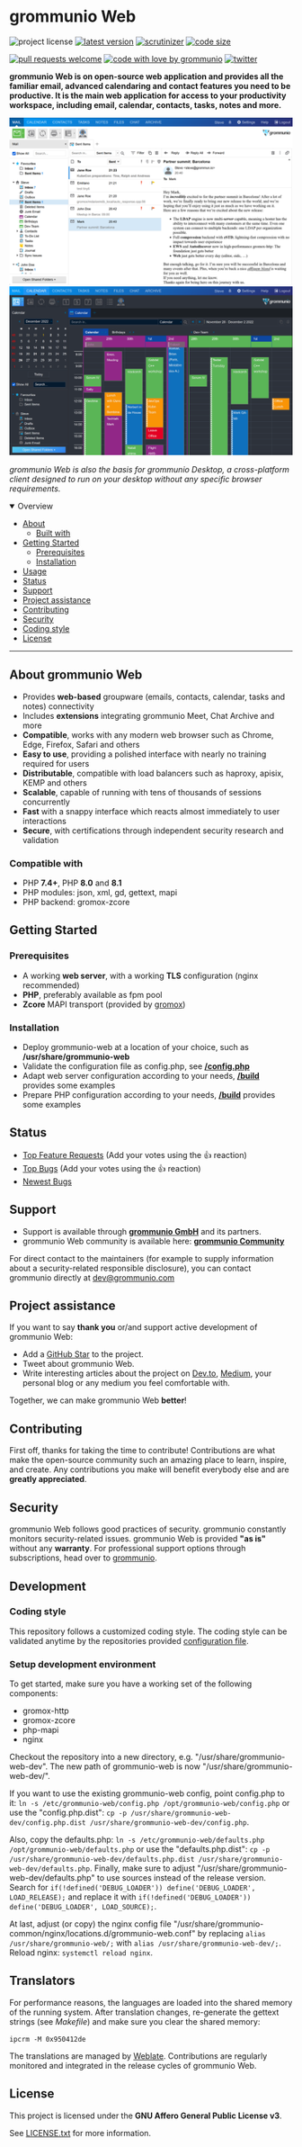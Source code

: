 # grommunio Web

![project license](https://img.shields.io/badge/license-AGPL--3.0-orange)
[![latest version](https://shields.io/github/v/tag/grommunio/grommunio-web)](https://github.com/grommunio/grommunio-web/tags)
[![scrutinizer](https://img.shields.io/scrutinizer/build/g/grommunio/grommunio-web)](https://scrutinizer-ci.com/g/grommunio/grommunio-web/)
[![code size](https://img.shields.io/github/languages/code-size/grommunio/grommunio-web)](https://github.com/grommunio/grommunio-web)

[![pull requests welcome](https://img.shields.io/badge/PRs-welcome-ff69b4.svg)](https://github.com/grommunio/grommunio-web/issues?q=is%3Aissue+is%3Aopen+label%3A%22help+wanted%22)
[![code with love by grommunio](https://img.shields.io/badge/%3C%2F%3E%20with%20%E2%99%A5%20by-grommunio-ff1414.svg)](https://grommunio.com)
[![twitter](https://img.shields.io/twitter/follow/grommunio?style=social)](https://twitter.com/grommunio)

**grommunio Web is on open-source web application and provides all the familiar email, advanced calendaring and contact features you need to be productive. It is the main web application for access to your productivity workspace, including email, calendar, contacts, tasks, notes and more.**

![grommunio web-ui](docs/grommunio-web-ui.png)
![grommunio web-ui alternative](docs/grommunio-web-ui-alt.png)

_grommunio Web is also the basis for grommunio Desktop, a cross-platform client designed to run on your desktop without any specific browser requirements._

<details open="open">
<summary>Overview</summary>

- [About](#about)
  - [Built with](#built-with)
- [Getting Started](#getting-started)
  - [Prerequisites](#prerequisites)
  - [Installation](#installation)
- [Usage](#usage)
- [Status](#status)
- [Support](#support)
- [Project assistance](#project-assistance)
- [Contributing](#contributing)
- [Security](#security)
- [Coding style](#coding-style)
- [License](#license)

</details>

---

## About grommunio Web

- Provides **web-based** groupware (emails, contacts, calendar, tasks and notes) connectivity
- Includes **extensions** integrating grommunio Meet, Chat Archive and more
- **Compatible**, works with any modern web browser such as Chrome, Edge, Firefox, Safari and others
- **Easy to use**, providing a polished interface with nearly no training required for users 
- **Distributable**, compatible with load balancers such as haproxy, apisix, KEMP and others
- **Scalable**, capable of running with tens of thousands of sessions concurrently
- **Fast** with a snappy interface which reacts almost immediately to user interactions
- **Secure**, with certifications through independent security research and validation

### Compatible with

- PHP **7.4+**, PHP **8.0** and **8.1**
- PHP modules: json, xml, gd, gettext, mapi
- PHP backend: gromox-zcore

## Getting Started

### Prerequisites

- A working **web server**, with a working **TLS** configuration (nginx recommended)
- **PHP**, preferably available as fpm pool
- **Zcore** MAPI transport (provided by [gromox](https://github.com/grommunio/gromox))

### Installation

- Deploy grommunio-web at a location of your choice, such as **/usr/share/grommunio-web**
- Validate the configuration file as config.php, see **[/config.php](/config.php)**
- Adapt web server configuration according to your needs, **[/build](/build)** provides some examples
- Prepare PHP configuration according to your needs, **[/build](/build)** provides some examples

## Status

- [Top Feature Requests](https://github.com/grommunio/grommunio-web/issues?q=label%3Aenhancement+is%3Aopen+sort%3Areactions-%2B1-desc) (Add your votes using the 👍 reaction)
- [Top Bugs](https://github.com/grommunio/grommunio-web/issues?q=is%3Aissue+is%3Aopen+label%3Abug+sort%3Areactions-%2B1-desc) (Add your votes using the 👍 reaction)
- [Newest Bugs](https://github.com/grommunio/grommunio-web/issues?q=is%3Aopen+is%3Aissue+label%3Abug)

## Support

- Support is available through **[grommunio GmbH](https://grommunio.com)** and its partners.
- grommunio Web community is available here: **[grommunio Community](https://community.grommunio.com)**

For direct contact to the maintainers (for example to supply information about a security-related responsible disclosure), you can contact grommunio directly at [dev@grommunio.com](mailto:dev@grommunio.com)

## Project assistance

If you want to say **thank you** or/and support active development of grommunio Web:

- Add a [GitHub Star](https://github.com/grommunio/grommunio-web) to the project.
- Tweet about grommunio Web.
- Write interesting articles about the project on [Dev.to](https://dev.to/), [Medium](https://medium.com/), your personal blog or any medium you feel comfortable with.

Together, we can make grommunio Web **better**!

## Contributing

First off, thanks for taking the time to contribute! Contributions are what make the open-source community such an amazing place to learn, inspire, and create. Any contributions you make will benefit everybody else and are **greatly appreciated**.

## Security

grommunio Web follows good practices of security. grommunio constantly monitors security-related issues.
grommunio Web is provided **"as is"** without any **warranty**. For professional support options through subscriptions, head over to [grommunio](https://grommunio.com).

## Development

### Coding style

This repository follows a customized coding style. The coding style can be validated anytime by the repositories provided [configuration file](.phpcs).

### Setup development environment

To get started, make sure you have a working set of the following components:

- gromox-http
- gromox-zcore
- php-mapi
- nginx

Checkout the repository into a new directory, e.g. "/usr/share/grommunio-web-dev". The new path of grommunio-web is now "/usr/share/grommunio-web-dev/".

If you want to use the existing grommunio-web config, point config.php to it: ```ln -s /etc/grommunio-web/config.php /opt/grommunio-web/config.php``` or use the "config.php.dist": ```cp -p /usr/share/grommunio-web-dev/config.php.dist /usr/share/grommunio-web-dev/config.php```.

Also, copy the defaults.php: ```ln -s /etc/grommunio-web/defaults.php /opt/grommunio-web/defaults.php``` or use the "defaults.php.dist": ```cp -p /usr/share/grommunio-web-dev/defaults.php.dist /usr/share/grommunio-web-dev/defaults.php```. Finally, make sure to adjust "/usr/share/grommunio-web-dev/defaults.php" to use sources instead of the release version. Search for ```if(!defined('DEBUG_LOADER')) define('DEBUG_LOADER', LOAD_RELEASE);``` and replace it with ```if(!defined('DEBUG_LOADER')) define('DEBUG_LOADER', LOAD_SOURCE);```. 

At last, adjust (or copy) the nginx config file "/usr/share/grommunio-common/nginx/locations.d/grommunio-web.conf" by replacing ```alias /usr/share/grommunio-web/;``` with ```alias /usr/share/grommunio-web-dev/;```. Reload nginx: ```systemctl reload nginx```.

## Translators

For performance reasons, the languages are loaded into the shared memory of the running system. After translation changes, re-generate the gettext strings (see _Makefile_) and make sure you clear the shared memory:

```
ipcrm -M 0x950412de
```

The translations are managed by [Weblate](https://hosted.weblate.org/projects/grommunio/grommunio-web/). Contributions are regularly monitored and integrated in the release cycles of grommunio Web.

## License

This project is licensed under the **GNU Affero General Public License v3**.

See [LICENSE.txt](LICENSE.txt) for more information.

